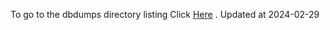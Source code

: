 To go to the dbdumps directory listing Click [Here](https://ipfs.io/ipfs/bafkreiaifa5kbfpiy3xvrebxmk5ljayfi6xch2e7dzrklhhojjzfxnftyu) . Updated at 2024-02-29